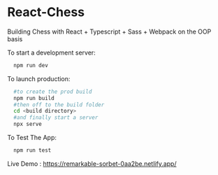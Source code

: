 # React-Chess
Building Chess with React + Typescript + Sass + Webpack on the OOP basis

To start a development server:
```bash
  npm run dev
```

To launch production: 
```bash
  #to create the prod build
  npm run build
  #then off to the build folder
  cd <build directory>
  #and finally start a server
  npx serve
```

To Test The App:
```bash
  npm run test
```

Live Demo : https://remarkable-sorbet-0aa2be.netlify.app/
